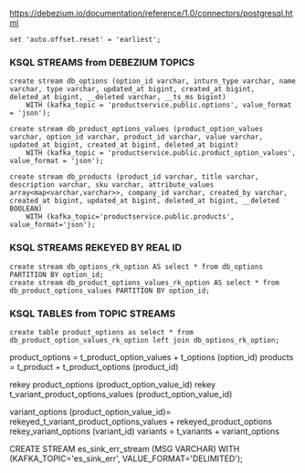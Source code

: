  https://debezium.io/documentation/reference/1.0/connectors/postgresql.html


 ```set 'auto.offset.reset' = 'earliest';```
 

### KSQL STREAMS from DEBEZIUM TOPICS
```
create stream db_options (option_id varchar, inturn_type varchar, name varchar, type varchar, updated_at bigint, created_at bigint, deleted_at bigint, __deleted varchar, __ts_ms bigint) 
    WITH (kafka_topic = 'productservice.public.options', value_format = 'json');

create stream db_product_options_values (product_option_values varchar, option_id varchar, product_id varchar, value varchar, updated_at bigint, created_at bigint, deleted_at bigint) 
    WITH (kafka_topic = 'productservice.public.product_option_values', value_format = 'json');

create stream db_products (product_id varchar, title varchar, description varchar, sku varchar, attribute_values array<map<varchar,varchar>>, company_id varchar, created_by varchar, created_at bigint, updated_at bigint, deleted_at bigint, __deleted BOOLEAN)
    WITH (kafka_topic='productservice.public.products', value_format='json');
```

### KSQL STREAMS REKEYED BY REAL ID
```
create stream db_options_rk_option AS select * from db_options PARTITION BY option_id;
create stream db_product_options_values_rk_option AS select * from db_product_options_values PARTITION BY option_id;
```
### KSQL TABLES from TOPIC STREAMS
```
create table product_options as select * from db_product_option_values_rk_option left join db_options_rk_option;
```
product_options = t_product_option_values + t_options (option_id)
products = t_product + t_product_options (product_id)

rekey product_options (product_option_value_id)
rekey t_variant_product_options_values (product_option_value_id)

variant_options (product_option_value_id)= rekeyed_t_variant_product_options_values + rekeyed_product_options 
rekey_variant_options (variant_id)
variants = t_variants + variant_options



CREATE STREAM es_sink_err_stream (MSG VARCHAR) WITH (KAFKA_TOPIC='es_sink_err', VALUE_FORMAT='DELIMITED');